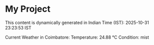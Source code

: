 # My Project

This content is dynamically generated in Indian Time (IST): 2025-10-31 23:23:53 IST


Current Weather in Coimbatore:
Temperature: 24.88 °C
Condition: mist
